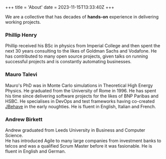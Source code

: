 +++
title = 'About'
date = 2023-11-15T13:33:40Z
+++

We are a collective that has decades of __hands-on__ experience in delivering working projects.

### Phillip Henry
Phillip received his BSc in physics from Imperial College and then spent the next 30 years consulting to the likes of Goldman Sachs and Vodafone.
He has contributed to many open source projects, given talks on running successful projects and is constantly automating businesses.

### Mauro Talevi
Mauro's PhD was in Monte Carlo simulations in Theoretical High Energy Physics. He graduated from the University of Rome in 1996.
He has spent his time since delivering software projects for the likes of BNP Paribas and HSBC.
He specialises in DevOps and test frameworks having co-created [JBehave](https://jbehave.org/) in the early noughties.
He is fluent in English, Italian and French.

### Andrew Birkett
Andrew graduated from Leeds University in Business and Computer Science.  
He has introduced Agile to many large companies from investment banks to telcos and was a qualified Scrum Master before it was fasionable.
He is fluent in English and German.
